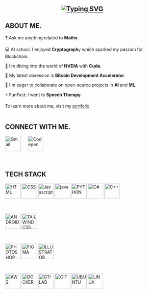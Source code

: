 <h2 align="center">
<a href="https://git.io/typing-svg"><img src="https://readme-typing-svg.demolab.com?font=Fira+Code&weight=600&duration=5050&pause=1000&random=false&width=435&lines=Designing%2C+Defining%2C+and+Delivering" alt="Typing SVG" /></a>
</h2>

## ABOUT ME.


❓  Ask me anything related to **Maths**.

💻  At school, I enjoyed **Cryptograph**y which sparked my passion for Blockchain.

🌱  I’m diving into the world of **NVDIA** with **Cuda**. 

🔭  My latest obsession is **Bitcoin Development Accelerator**. 

👯  I'm eager to collaborate on open-source projects in **AI** and **ML**. 

⚡  FunFact: I went to **Speech Therapy**.


To learn more about me, visit my [portfolio](https://vuyokazimkane.vercel.app/).
<br>
<br>



## CONNECT WITH ME.




<p align="left">
  <a href="mailto:whittanymcne1@gmail.com" target="_blank"><img src="https://i.postimg.cc/vZ9dvnpn/email_2669570.png" alt="Gmail" height="50" title="Gmail"></a>
  &nbsp;&nbsp;&nbsp;&nbsp;
 <a href="https://codepen.io/VuyourCyber01/collections/public" target="_blank"><img src="https://i.postimg.cc/nLvwXYNd/codepen.png" alt="Codepen" height="50" title="Codepen"></a>
</p>
<br>

## TECH STACK

<p align="left">
<img src="https://i.postimg.cc/Z5JLftQL/html.png" alt="HTML" height="50" title="HTML"> 
<img src="https://i.postimg.cc/d0K5cZDG/css.png" alt="CSS" height="50" title="CSS">
<img src="https://i.postimg.cc/0NB1CCV9/js.png" alt="Javascript" height="50" title="JAVASCRIPT">
<img src="https://i.postimg.cc/d371B12x/java.png" alt="java" height="50" title="JAVA">
<img src="https://i.postimg.cc/rsdHwXT4/python.png" alt="PYTHON" height="50" title="PYTHON">
<img src="https://i.postimg.cc/Yqwjqm3m/icons8-c-500-1.png" alt="C#" height="50" title="C#">
<img src="https://i.postimg.cc/qvvJzcCg/icons8-c-500.png" alt="C++" height="50" title="C++">
</p>
<br>

<p align="left">
<img src="https://i.postimg.cc/h47cpHF6/android.png" alt="ANDROID" height="50" title="ANDROID">
<img src="https://i.postimg.cc/3JmrJznm/tailwindcss.png" alt="TAILWINDCSS" height="50" title="TAILWINDCSS">
</p>
<br>

<p align="left">
<img src="https://i.postimg.cc/NFL32265/ps.png" alt="PHOTOSHOP" height="50" title="PHOTOSHOP">
<img src="https://i.postimg.cc/VLk64KRC/figma.png" alt="FIGMA" height="50" title="FIGMA">
<img src="https://i.postimg.cc/85XQtmw1/illustrator.png" alt="ILLUSTRATOR" height="50" title="ILLUSTRATOR">
</p>
<br>

<p align="left">
<img src="https://i.postimg.cc/3Nb80HzF/aws.png" alt="AWS" height="50" title="AWS">
<img src="https://i.postimg.cc/zB8X97nK/docker.png" alt="DOCKER" height="50" title="DOCKER">
<img src="https://i.postimg.cc/nhyczxdd/gitlab-1.png" alt="GTILAB" height="50" title="GITLAB">  
<img src="https://i.postimg.cc/02TvTZvj/git-alt.png" alt="GIT" height="50" title="GIT">
<img src="https://i.postimg.cc/sxfPDpRZ/ubuntu.png" alt="UBUNTU" height="50" title="UBUNTU">
<img src="https://i.postimg.cc/xCd7VJKB/linux-1.png" alt="LINUX" height="50" title="LINUX"> 
</p>
<br>

